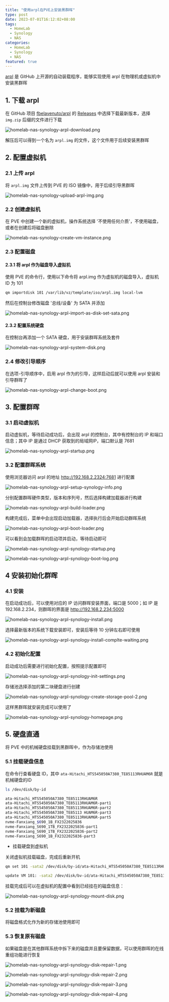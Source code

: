 ```yaml
---
title: "使用arpl在PVE上安装黑群晖"
type: post
date: 2023-07-01T16:12:02+08:00
tags:
  - HomeLab
  - Synology
  - NAS
categories:
  - HomeLab
  - Synology
  - NAS
featured: true
---
```


[arpl](https://github.com/fbelavenuto/arpl) 是 GitHub 上开源的自动装载程序，能够实现使用 arpl 在物理机或虚拟机中安装黑群晖

## 1. 下载 arpl

在 GitHub 项目 [fbelavenuto/arpl](https://github.com/fbelavenuto/arpl) 的 [Releases](https://github.com/fbelavenuto/arpl/releases) 中选择下载最新版本，选择 `img.zip` 后缀的文件进行下载

![homelab-nas-synology-arpl-download.png](https://img.hellowood.dev/picture/homelab-nas-synology-arpl-download.png)

解压后可以得到一个名为 `arpl.img` 的文件，这个文件用于后续安装黑群晖

## 2. 配置虚拟机

### 2.1 上传 arpl

将 `arpl.img` 文件上传到 PVE 的 ISO 镜像中，用于后续引导黑群晖

![homelab-nas-synology-upload-arpl-img.png](https://img.hellowood.dev/picture/homelab-nas-synology-upload-arpl-img.png)

### 2.2 创建虚拟机

在 PVE 中创建一个新的虚拟机，操作系统选择 '不使用任何介质'，不使用磁盘，或者在创建后将磁盘删除

![homelab-nas-synology-create-vm-instance.png](https://img.hellowood.dev/picture/homelab-nas-synology-create-vm-instance.png)

### 2.3 配置磁盘

#### 2.3.1 将 arpl 作为磁盘导入虚拟机

使用 PVE 的命令行，使用以下命令将 arpl.img 作为虚拟机的磁盘导入，虚拟机 ID 为 101

```bash
qm importdisk 101 /var/lib/vz/template/iso/arpl.img local-lvm
```

然后在控制台修改磁盘 '总线/设备' 为 SATA 并添加

![homelab-nas-synology-arpl-import-as-disk-set-sata.png](https://img.hellowood.dev/picture/homelab-nas-synology-arpl-import-as-disk-set-sata.png)

#### 2.3.2 配置系统硬盘

在控制台再添加一个 SATA 硬盘，用于安装群晖系统及套件

![homelab-nas-synology-arpl-system-disk.png](https://img.hellowood.dev/picture/homelab-nas-synology-arpl-system-disk.png)

### 2.4 修改引导顺序

在选项-引导顺序中，启用 arpl 作为的引导，这样启动后就可以使用 arpl 安装和引导群晖了

![homelab-nas-synology-arpl-change-boot.png](https://img.hellowood.dev/picture/homelab-nas-synology-arpl-change-boot.png)

## 3. 配置群晖

### 3.1 启动虚拟机

启动虚拟机，等待启动成功后，会出现 arpl 的控制台，其中有控制台的 IP 和端口信息；其中 IP 是通过 DHCP 获取到的局域网IP，端口默认是 7681

![homelab-nas-synology-arpl-startup.png](https://img.hellowood.dev/picture/homelab-nas-synology-arpl-startup.png)

### 3.2 配置群晖系统

使用浏览器访问 arpl 的地址 http://192.168.2.2324:7681 进行配置

![homelab-nas-synology-arpl-setup-synology-info.png](https://img.hellowood.dev/picture/homelab-nas-synology-arpl-setup-synology-info.png)

分别配置群晖硬件类型，版本和序列号，然后选择构建加载器进行构建

![homelab-nas-synology-arpl-build-loader.png](https://img.hellowood.dev/picture/homelab-nas-synology-arpl-build-loader.png)

构建完成后，菜单中会出现启动加载器，选择执行后会开始启动群晖系统

![homelab-nas-synology-arpl-boot-loader.png](https://img.hellowood.dev/picture/homelab-nas-synology-arpl-boot-loader.png)

可以看到会加载群晖的启动项并启动，等待启动即可

![homelab-nas-synology-arpl-synology-startup.png](https://img.hellowood.dev/picture/homelab-nas-synology-arpl-synology-startup.png)

![homelab-nas-synology-arpl-synology-boot-log.png](https://img.hellowood.dev/picture/homelab-nas-synology-arpl-synology-boot-log.png)

## 4 安装初始化群晖

### 4.1 安装

在启动成功后，可以使用对应的 IP 访问群晖安装界面，端口是 5000；如 IP 是 192.168.2.234，则群晖的界面是 http://192.168.2.234:5000

![homelab-nas-synology-arpl-synology-install.png](https://img.hellowood.dev/picture/homelab-nas-synology-arpl-synology-install.png)

选择最新版本的系统下载安装即可，安装后等待 10 分钟左右即可使用

![homelab-nas-synology-arpl-synology-install-complte-waiting.png](https://img.hellowood.dev/picture/homelab-nas-synology-arpl-synology-install-complte-waiting.png)

### 4.2 初始化配置

启动成功后需要进行初始化配置，按照提示配置即可

![homelab-nas-synology-arpl-synology-init-settings.png](https://img.hellowood.dev/picture/homelab-nas-synology-arpl-synology-init-settings.png)

存储池选择添加的第二块硬盘进行创建

![homelab-nas-synology-arpl-synology-create-storage-pool-2.png](https://img.hellowood.dev/picture/homelab-nas-synology-arpl-synology-create-storage-pool-2.png)

这样黑群晖就安装完成可以使用了

![homelab-nas-synology-arpl-synology-homepage.png](https://img.hellowood.dev/picture/homelab-nas-synology-arpl-synology-homepage.png)

## 5. 硬盘直通

将 PVE 中的机械硬盘挂载到黑群晖中，作为存储池使用

### 5.1 挂载硬盘信息

在命令行查看硬盘 ID，其中 `ata-Hitachi_HTS545050A7380_TE85113RHUAM6R` 就是机械硬盘的ID

```bash
ls /dev/disk/by-id

ata-Hitachi_HTS545050A7380_TE85113RHUAM6R
ata-Hitachi_HTS545050A7380_TE85113RHUAM6R-part1
ata-Hitachi_HTS545050A7380_TE85113RHUAM6R-part2
ata-Hitachi_HTS545050A7380_TE85113 HUAM6R-part3
ata-Hitachi_HTS545050A7380_TE85113RHUAM6R-part5
nvme-Fanxiang_$690_1B_FX2322025836
nvme-Fanxiang_S690_1TB_FX2322025836-part1
nvme-Fanxiang_S690_1TB_FX2322025836-part2
nvme-Fanxiang_S690_1B_FX2322025836-part3
```

- 挂载硬盘到虚拟机

关闭虚拟机挂载磁盘，完成后重新开机

```bash
qm set 101 -sata2 /dev/disk/by-id/ata-Hitachi_HTS545050A7380_TE85113RHUAM6R

update VM 101: -sata2 /dev/disk/bv-id/ata-Hitachi_HTS545050A7380_TE85113RHUAM6R
```

挂载完成后可以在虚拟机的配置中看到已经挂在的磁盘信息：

![homelab-nas-synology-arpl-synology-mount-disk.png](https://img.hellowood.dev/picture/homelab-nas-synology-arpl-synology-mount-disk.png)

### 5.2 挂载为新磁盘

将磁盘格式化作为新的存储池使用即可

### 5.3 恢复原有磁盘

如果磁盘是在其他群晖系统中拆下来的磁盘并且要保留数据，可以使用群晖的在线重组功能进行恢复

![homelab-nas-synology-arpl-synology-disk-repair-1.png](https://img.hellowood.dev/picture/homelab-nas-synology-arpl-synology-disk-repair-1.png)

![homelab-nas-synology-arpl-synology-disk-repair-2.png](https://img.hellowood.dev/picture/homelab-nas-synology-arpl-synology-disk-repair-2.png)

![homelab-nas-synology-arpl-synology-disk-repair-3.png](https://img.hellowood.dev/picture/homelab-nas-synology-arpl-synology-disk-repair-3.png)

![homelab-nas-synology-arpl-synology-disk-repair-4.png](https://img.hellowood.dev/picture/homelab-nas-synology-arpl-synology-disk-repair-4.png)
